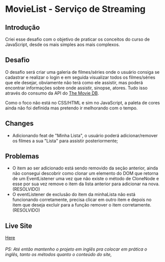 # MovieList - Serviço de Streaming

 ## **Introdução**

Criei esse desafio com o objetivo de praticar os conceitos do curso de JavaScript, desde os mais simples aos mais complexos.

## **Desafio**

O desafio será criar uma galeria de filmes/séries onde o usuário consiga se cadastrar e realizar o login e em seguida visualizar todos os filmes/séries que ele desejar, obviamente não terá como ele assistir, mas poderá encontrar informações sobre onde assistir, sinopse, atores. Tudo isso através do consumo da API do [The Movie DB](https://developers.themoviedb.org/3/getting-started/introduction).

Como o foco não está no CSS/HTML e sim no JavaScript, a paleta de cores ainda não foi definida mas pretendo ir melhorando com o tempo.

## **Changes**

* Adicionando feat de "Minha Lista", o usuário poderá adicionar/remover os filmes a sua "Lista" para assistir posteriormente;

## **Problemas**

* O item ao ser adicionado está sendo removido da seção anterior, ainda não consegui descobrir como clonar um elemento do DOM que retorna de um EventListener uma vez que não existe o método de CloneNode e esse por sua vez remove o item da lista anterior para adicionar na nova. (RESOLVIDO)
* O eventListener de exclusão do item da minhaLista não está funcionando corretamente, precisa clicar em outro item e depois no item que deseja excluir para a função remover o item corretamente. (RESOLVIDO)

## **Live Site**

[Here](https://mbarbosasan.github.io/movieListFinal/)

###### PS: Até então mantenho o projeto em inglês pra colocar em prática o inglês, tanto os métodos quanto o conteúdo do site, 
